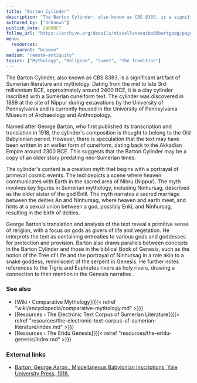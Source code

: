 ```yaml
---
title: "Barton Cylinder"
description: "The Barton Cylinder, also known as CBS 8383, is a significant artifact of Sumerian literature and mythology. Dating from the mid to late 3rd millennium BCE, approximately around 2400 BCE, it is a clay cylinder inscribed with a Sumerian cuneiform text. The cylinder was discovered in 1889 at the site of Nippur during excavations by the University of Pennsylvania and is currently housed in the University of Pennsylvania Museum of Archaeology and Anthropology."
authored_by: ["Unknown"]
publish_date: 2400BC?
follow_url: "https://archive.org/details/miscellaneousba00bartgoog/page/n6/mode/2up?view=theater"
menu:
  resources:
    parent: "browse"
medium: "remote-antiquity"
topics: ["Mythology", "Religion", "Sumer", "The Tradition"]
---
```


The Barton Cylinder, also known as CBS 8383, is a significant artifact of Sumerian literature and mythology. Dating from the mid to late 3rd millennium BCE, approximately around 2400 BCE, it is a clay cylinder inscribed with a Sumerian cuneiform text. The cylinder was discovered in 1889 at the site of Nippur during excavations by the University of Pennsylvania and is currently housed in the University of Pennsylvania Museum of Archaeology and Anthropology.

Named after George Barton, who first published its transcription and translation in 1918, the cylinder's composition is thought to belong to the Old Babylonian period. However, there is speculation that the text may have been written in an earlier form of cuneiform, dating back to the Akkadian Empire around 2300 BCE. This suggests that the Barton Cylinder may be a copy of an older story predating neo-Sumerian times.

The cylinder's content is a creation myth that begins with a portrayal of primeval cosmic events. The text depicts a scene where heaven communicates with Earth in the sacred area of Nibru (Nippur). The myth involves key figures in Sumerian mythology, including Ninhursag, described as the older sister of the god Enlil. The myth narrates a sacred marriage between the deities An and Ninhursag, where heaven and earth meet, and hints at a sexual union between a god, possibly Enki, and Ninhursag, resulting in the birth of deities.

George Barton's translation and analysis of the text reveal a primitive sense of religion, with a focus on gods as givers of life and vegetation. He interprets the text as containing entreaties to various gods and goddesses for protection and provision. Barton also draws parallels between concepts in the Barton Cylinder and those in the biblical Book of Genesis, such as the notion of the Tree of Life and the portrayal of Ninhursag in a role akin to a snake goddess, reminiscent of the serpent in Genesis. He further notes references to the Tigris and Euphrates rivers as holy rivers, drawing a connection to their mention in the Genesis narrative​
​.

### See also

- [Wiki › Comparative Mythology]({{< relref "wiki/encyclopedia/comparative-mythology.md" >}})
- [Resources › The Electronic Text Corpus of Sumerian Literature]({{< relref "resources/the-electronic-text-corpus-of-sumerian-literature/index.md" >}})
- [Resources › The Eridu Genesis]({{< relref "resources/the-eridu-genesis/index.md" >}})

### External links

- [Barton, George Aaron., Miscellaneous Babylonian Inscriptions, Yale University Press, 1918.](https://archive.org/details/miscellaneousba00bartgoog/page/n6/mode/2up?view=theater)

